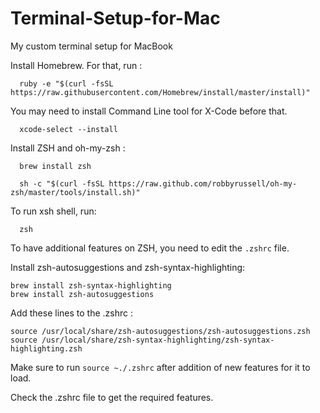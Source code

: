 # Terminal-Setup-for-Mac
My custom terminal setup for MacBook

Install Homebrew. For that, run : 
```
  ruby -e "$(curl -fsSL https://raw.githubusercontent.com/Homebrew/install/master/install)"
```
You may need to install Command Line tool for X-Code before that.

```
  xcode-select --install
```

Install ZSH and oh-my-zsh : 

```
  brew install zsh
  
  sh -c "$(curl -fsSL https://raw.github.com/robbyrussell/oh-my-zsh/master/tools/install.sh)"
```

To run xsh shell, run: 
```
  zsh
```

To have additional features on ZSH, you need to edit the ```.zshrc``` file.

Install zsh-autosuggestions and zsh-syntax-highlighting:
```
brew install zsh-syntax-highlighting
brew install zsh-autosuggestions
```
Add these lines to the .zshrc :
```
source /usr/local/share/zsh-autosuggestions/zsh-autosuggestions.zsh
source /usr/local/share/zsh-syntax-highlighting/zsh-syntax-highlighting.zsh
```
Make sure to run ```source ~./.zshrc``` after addition of new features for it to load.

Check the .zshrc file to get the required features.

